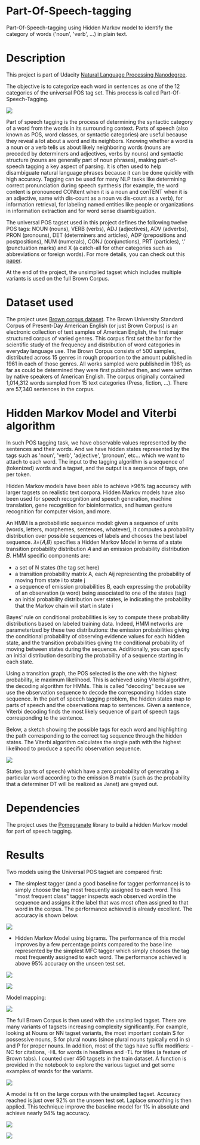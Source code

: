 # Part-Of-Speech-tagging

Part-Of-Speech-tagging using Hidden Markov model to identify the category of words ('noun', 'verb', ...) in plain text.

# Description

This project is part of Udacity [Natural Language Processing Nanodegree](https://www.udacity.com/course/natural-language-processing-nanodegree--nd892).

The objective is to categorize each word in sentences as one of the 12 categories of the universal POS tag set. This process is called Part-Of-Speech-Tagging.

![](asset/POS.jpg)

Part of speech tagging is the process of determining the syntactic category of a word from the words in its surrounding context. Parts of speech (also known as POS, word classes, or syntactic categories) are useful because they reveal a lot about a word and its neighbors. Knowing whether a word is a noun or a verb tells us about likely neighboring words (nouns are preceded by determiners and adjectives, verbs by nouns) and syntactic structure (nouns are generally part of noun phrases), making part-of-speech tagging a key aspect of parsing. It is often used to help disambiguate natural language phrases because it can be done quickly with high accuracy. Tagging can be used for many NLP tasks like determining correct pronunciation during speech synthesis (for example, the word content is pronounced CONtent when it is a noun and conTENT when it is an adjective, same with dis-count as a noun vs dis-count as a verb), for information retrieval, for labeling named entities like people or organizations in information extraction and for word sense disambiguation.

The universal POS tagset used in this project defines the following twelve POS tags: NOUN (nouns), VERB (verbs), ADJ (adjectives), ADV (adverbs), PRON (pronouns), DET (determiners and articles), ADP (prepositions and postpositions), NUM (numerals), CONJ (conjunctions), PRT (particles), ‘.’ (punctuation marks) and X (a catch-all for other categories such as abbreviations or foreign words). For more details, you can check out this [paper](http://www.petrovi.de/data/universal.pdf).

At the end of the project, the unsimplied tagset which includes multiple variants is used on the full Brown Corpus.

# Dataset used

The project uses [Brown corpus dataset](https://en.wikipedia.org/wiki/Brown_Corpus). The Brown University Standard Corpus of Present-Day American English (or just Brown Corpus) is an electronic collection of text samples of American English, the first major structured corpus of varied genres. This corpus first set the bar for the scientific study of the frequency and distribution of word categories in everyday language use. The Brown Corpus consists of 500 samples, distributed across 15 genres in rough proportion to the amount published in 1961 in each of those genres. All works sampled were published in 1961; as far as could be determined they were first published then, and were written by native speakers of American English. The corpus originally contained 1,014,312 words sampled from 15 text categories (Press, fiction, ...). There are 57,340 sentences in the corpus.

# Hidden Markov Model and Viterbi algorithm

In such POS tagging task, we have observable values represented by the sentences and their words. And we have hidden states represented by the tags such as 'noun', 'verb', 'adjective', 'pronoun', etc... which we want to attach to each word. The input to the tagging algorithm is a sequence of (tokenized) words and a tagset, and the output is a sequence of tags, one per token.

Hidden Markov models have been able to achieve >96% tag accuracy with larger tagsets on realistic text corpora. Hidden Markov models have also been used for speech recognition and speech generation, machine translation, gene recognition for bioinformatics, and human gesture recognition for computer vision, and more.

An HMM is a probabilistic sequence model: given a sequence of units (words, letters, morphemes, sentences, whatever), it computes a probability distribution over possible sequences of labels and chooses the best label sequence. 𝜆=(𝐴,𝐵) specifies a Hidden Markov Model in terms of a state transition probability distribution 𝐴 and an emission probability distribution 𝐵. HMM specific components are:
 - a set of N states (the tag set here)
 - a transition probability matrix A, each Aij representing the probability of moving from state i to state j
 - a sequence of emission probabilities B, each expressing the probability of an observation (a word) being associated to one of the states (tag)
 - an initial probability distribution over states, ie indicating the probability that the Markov chain will start in state i
 
Bayes' rule on conditional probabilities is key to compute these probability distributions based on labeled training data. Indeed, HMM networks are parameterized by these two distributions: the emission probabilities giving the conditional probability of observing evidence values for each hidden state, and the transition probabilities giving the conditional probability of moving between states during the sequence. Additionally, you can specify an initial distribution describing the probability of a sequence starting in each state.

Using a transition graph, the POS selected is the one with the highest probability, ie maximum likelihood. This is achieved using Viterbi algorithm, the decoding algorithm for HMMs. This is called "decoding" because we use the observation sequence to decode the corresponding hidden state sequence. In the part of speech tagging problem, the hidden states map to parts of speech and the observations map to sentences. Given a sentence, Viterbi decoding finds the most likely sequence of part of speech tags corresponding to the sentence.

Below, a sketch showing the possible tags for each word and highlighting the path corresponding to the correct tag sequence through the hidden states. The Viterbi algorithm calculates the single path with the highest likelihood to produce a specific observation sequence.

![](asset/viterbi.jpg)

States (parts of speech) which have a zero probability of generating a particular word according to the emission B matrix (such as the probability that a determiner DT will be realized as Janet) are greyed out.

# Dependencies

The project uses the [Pomegranate](https://github.com/jmschrei/pomegranate) library to build a hidden Markov model for part of speech tagging.

# Results

Two models using the Universal POS tagset are compared first:

- The simplest tagger (and a good baseline for tagger performance) is to simply choose the tag most frequently assigned to each word. This "most frequent class" tagger inspects each observed word in the sequence and assigns it the label that was most often assigned to that word in the corpus. The performance achieved is already excellent. The accuracy is shown below.

![](asset/MFC.jpg)


- Hidden Markov Model using bigrams. The performance of this model improves by a few percentage points compared to the base line represented by the simplest MFC tagger which simply chooses the tag most frequently assigned to each word. The performance achieved is above 95% accuracy on the unseen test set. 

![](asset/HMM.jpg)

![](asset/results.jpg)


Model mapping:

![](asset/exampleHMM.png)


The full Brown Corpus is then used with the unsimplied tagset. There are many variants of tagsets increasing complexity significantly. For example, looking at Nouns or NN tagset variants, the most important contain $ for possessive nouns, S for plural nouns (since plural nouns typically end in s) and P for proper nouns. In addition, most of the tags have suffix modifiers: -NC for citations, -HL for words in headlines and -TL for titles (a feature of Brown tabs). I counted over 450 tagsets in the train dataset.
A function is provided in the notebook to explore the various tagset and get some examples of words for the variants.

![](asset/variants.jpg)

A model is fit on the large corpus with the unsimplied tagset. Accuracy reached is just over 92% on the unseen test set.
Laplace smoothing is then applied. This technique improve the baseline model for 1% in absolute and achieve nearly 94% tag accuracy.

![](asset/results2.jpg)

![](asset/brown.jpg)



